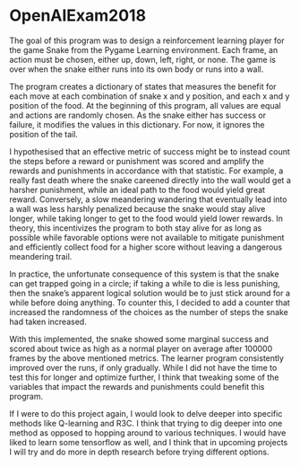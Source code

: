 # OpenAIExam2018

The goal of this program was to design a reinforcement learning player for the game Snake from the Pygame Learning environment. Each frame, an action must be chosen, either up, down, left, right, or none. The game is over when the snake either runs into its own body or runs into a wall. 

The program creates a dictionary of states that measures the benefit for each move at each combination of snake x and y position, and each x and y position of the food. At the beginning of this program, all values are equal and actions are randomly chosen. As the snake either has success or failure, it modifies the values in this dictionary. For now, it ignores the position of the tail.

I hypothesised that an effective metric of success might be to instead count the steps before a reward or punishment was scored and amplify the rewards and punishments in accordance with that statistic. For example, a really fast death where the snake careened directly into the wall would get a harsher punishment, while an ideal path to the food would yield great reward. Conversely, a slow meandering wandering that eventually lead into a wall was less harshly penalized because the snake would stay alive longer, while taking longer to get to the food would yield lower rewards. In theory, this incentivizes the program to both stay alive for as long as possible while favorable options were not available to mitigate punishment and efficiently collect food for a higher score without leaving a dangerous meandering trail.

In practice, the unfortunate consequence of this system is that the snake can get trapped going in a circle; if taking a while to die is less punishing, then the snake’s apparent logical solution would be to just stick around for a while before doing anything. To counter this, I decided to add a counter that increased the randomness of the choices as the number of steps the snake had taken increased.

With this implemented, the snake showed some marginal success and scored about twice as high as a normal player on average after 100000 frames by the above mentioned metrics. The learner program consistently improved over the runs, if only gradually. While I did not have the time to test this for longer and optimize further, I think that tweaking some of the variables that impact the rewards and punishments could benefit this program.

If  I were to do this project again, I would look to delve deeper into specific methods like Q-learning and R3C. I think that trying to dig deeper into one method as opposed to hopping around to various techniques. I would have liked to learn some tensorflow as well, and I think that in upcoming projects I will try and do more in depth research before trying different options.

